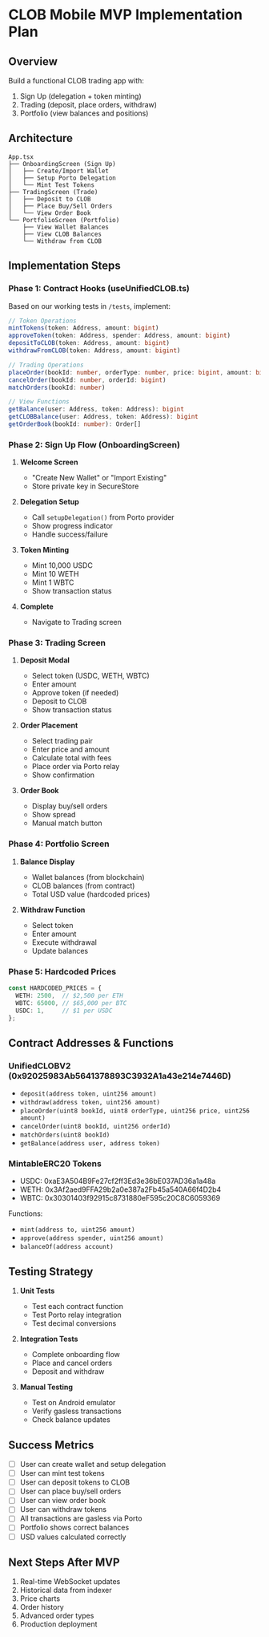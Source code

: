 # CLOB Mobile MVP Implementation Plan

## Overview
Build a functional CLOB trading app with:
1. Sign Up (delegation + token minting)
2. Trading (deposit, place orders, withdraw)
3. Portfolio (view balances and positions)

## Architecture
```
App.tsx
├── OnboardingScreen (Sign Up)
│   ├── Create/Import Wallet
│   ├── Setup Porto Delegation
│   └── Mint Test Tokens
├── TradingScreen (Trade)
│   ├── Deposit to CLOB
│   ├── Place Buy/Sell Orders
│   └── View Order Book
└── PortfolioScreen (Portfolio)
    ├── View Wallet Balances
    ├── View CLOB Balances
    └── Withdraw from CLOB
```

## Implementation Steps

### Phase 1: Contract Hooks (useUnifiedCLOB.ts)
Based on our working tests in `/tests`, implement:

```typescript
// Token Operations
mintTokens(token: Address, amount: bigint)
approveToken(token: Address, spender: Address, amount: bigint)
depositToCLOB(token: Address, amount: bigint)
withdrawFromCLOB(token: Address, amount: bigint)

// Trading Operations
placeOrder(bookId: number, orderType: number, price: bigint, amount: bigint)
cancelOrder(bookId: number, orderId: bigint)
matchOrders(bookId: number)

// View Functions
getBalance(user: Address, token: Address): bigint
getCLOBBalance(user: Address, token: Address): bigint
getOrderBook(bookId: number): Order[]
```

### Phase 2: Sign Up Flow (OnboardingScreen)

1. **Welcome Screen**
   - "Create New Wallet" or "Import Existing"
   - Store private key in SecureStore

2. **Delegation Setup**
   - Call `setupDelegation()` from Porto provider
   - Show progress indicator
   - Handle success/failure

3. **Token Minting**
   - Mint 10,000 USDC
   - Mint 10 WETH
   - Mint 1 WBTC
   - Show transaction status

4. **Complete**
   - Navigate to Trading screen

### Phase 3: Trading Screen

1. **Deposit Modal**
   - Select token (USDC, WETH, WBTC)
   - Enter amount
   - Approve token (if needed)
   - Deposit to CLOB
   - Show transaction status

2. **Order Placement**
   - Select trading pair
   - Enter price and amount
   - Calculate total with fees
   - Place order via Porto relay
   - Show confirmation

3. **Order Book**
   - Display buy/sell orders
   - Show spread
   - Manual match button

### Phase 4: Portfolio Screen

1. **Balance Display**
   - Wallet balances (from blockchain)
   - CLOB balances (from contract)
   - Total USD value (hardcoded prices)

2. **Withdraw Function**
   - Select token
   - Enter amount
   - Execute withdrawal
   - Update balances

### Phase 5: Hardcoded Prices

```typescript
const HARDCODED_PRICES = {
  WETH: 2500,  // $2,500 per ETH
  WBTC: 65000, // $65,000 per BTC
  USDC: 1,     // $1 per USDC
};
```

## Contract Addresses & Functions

### UnifiedCLOBV2 (0x92025983Ab5641378893C3932A1a43e214e7446D)
- `deposit(address token, uint256 amount)`
- `withdraw(address token, uint256 amount)`
- `placeOrder(uint8 bookId, uint8 orderType, uint256 price, uint256 amount)`
- `cancelOrder(uint8 bookId, uint256 orderId)`
- `matchOrders(uint8 bookId)`
- `getBalance(address user, address token)`

### MintableERC20 Tokens
- USDC: 0xaE3A504B9Fe27cf2ff3Ed3e36bE037AD36a1a48a
- WETH: 0x3Af2aed9FFA29b2a0e387a2Fb45a540A66f4D2b4
- WBTC: 0x30301403f92915c8731880eF595c20C8C6059369

Functions:
- `mint(address to, uint256 amount)`
- `approve(address spender, uint256 amount)`
- `balanceOf(address account)`

## Testing Strategy

1. **Unit Tests**
   - Test each contract function
   - Test Porto relay integration
   - Test decimal conversions

2. **Integration Tests**  
   - Complete onboarding flow
   - Place and cancel orders
   - Deposit and withdraw

3. **Manual Testing**
   - Test on Android emulator
   - Verify gasless transactions
   - Check balance updates

## Success Metrics

- [ ] User can create wallet and setup delegation
- [ ] User can mint test tokens
- [ ] User can deposit tokens to CLOB
- [ ] User can place buy/sell orders
- [ ] User can view order book
- [ ] User can withdraw tokens
- [ ] All transactions are gasless via Porto
- [ ] Portfolio shows correct balances
- [ ] USD values calculated correctly

## Next Steps After MVP

1. Real-time WebSocket updates
2. Historical data from indexer
3. Price charts
4. Order history
5. Advanced order types
6. Production deployment